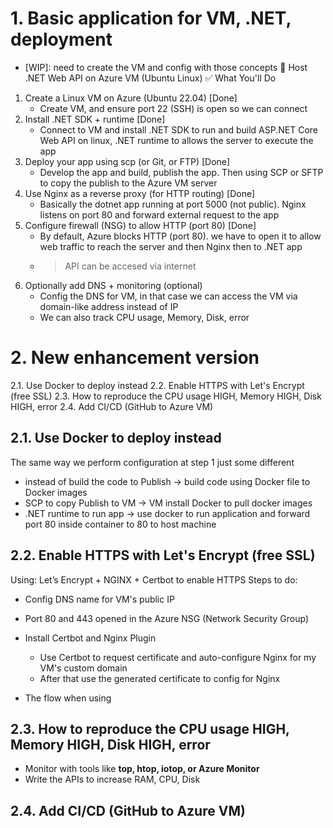 # 1. Basic application for VM, .NET, deployment
- [WIP]: need to create the VM and config with those concepts
🐧 Host .NET Web API on Azure VM (Ubuntu Linux)
✅ What You'll Do
1. Create a Linux VM on Azure (Ubuntu 22.04) [Done]
   - Create VM, and ensure port 22 (SSH) is open so we can connect
2. Install .NET SDK + runtime [Done]
   - Connect to VM and install .NET SDK to run and build ASP.NET Core Web API on linux, .NET runtime to allows the server to execute the app
3. Deploy your app using scp (or Git, or FTP) [Done]
   - Develop the app and build, publish the app. Then using SCP or SFTP to copy the publish to the Azure VM server
4. Use Nginx as a reverse proxy (for HTTP routing) [Done]
   - Basically the dotnet app running at port 5000 (not public). Nginx listens on port 80 and forward external request to the app
5. Configure firewall (NSG) to allow HTTP (port 80) [Done]
   - By default, Azure blocks HTTP (port 80). we have to open it to allow web traffic to reach the server and then Nginx then to .NET app
   - > API can be accesed via internet
6. Optionally add DNS + monitoring (optional)
   - Config the DNS for VM, in that case we can access the VM via domain-like address instead of IP
   - We can also track CPU usage, Memory, Disk, error
  
# 2. New enhancement version
2.1. Use Docker to deploy instead 
2.2. Enable HTTPS with Let's Encrypt (free SSL)
2.3. How to reproduce the CPU usage HIGH, Memory HIGH, Disk HIGH, error
2.4. Add CI/CD (GitHub to Azure VM)


## 2.1. Use Docker to deploy instead
The same way we perform configuration at step 1 just some different
- instead of build the code to Publish -> build code using Docker file to Docker images
- SCP to copy Publish to VM -> VM install Docker to pull docker images
- .NET runtime to run app -> use docker to run application and forward port 80 inside container to 80 to host machine

## 2.2. Enable HTTPS with Let's Encrypt (free SSL)
Using: Let’s Encrypt + NGINX + Certbot to enable HTTPS
Steps to do:
- Config DNS name for VM's public IP
- Port 80 and 443 opened in the Azure NSG (Network Security Group)
- Install Certbot and Nginx Plugin
  - Use Certbot to request certificate and auto-configure Nginx for my VM's custom domain
  - After that use the generated certificate to config for Nginx

- The flow when using 
<!--
🌐 Browser/User
   |
   | HTTPS (port 443)
   v
🔒 Azure NSG (allows 443 + 80)
   |
   v
🖥️ Linux VM (public IP or DNS name)
   |
   | 443
   v
📦 NGINX (installed on VM, terminates HTTPS with Let's Encrypt cert)
   |
   | HTTP (port 5000 or 80)
   v
🐳 Docker Container (your .NET Web API app)

-->

## 2.3. How to reproduce the CPU usage HIGH, Memory HIGH, Disk HIGH, error
- Monitor with tools like **top, htop, iotop, or Azure Monitor**
- Write the APIs to increase RAM, CPU, Disk

## 2.4. Add CI/CD (GitHub to Azure VM)